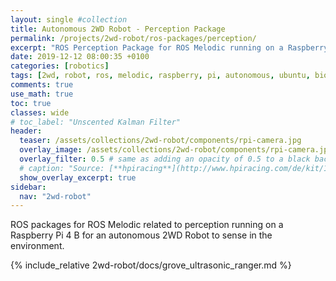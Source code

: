 ```yaml
---
layout: single #collection
title: Autonomous 2WD Robot - Perception Package
permalink: /projects/2wd-robot/ros-packages/perception/
excerpt: "ROS Perception Package for ROS Melodic running on a Raspberry Pi 4 for an autonomous 2WD Robot to act in an environment according to sensor information."
date: 2019-12-12 08:00:35 +0100
categories: [robotics]
tags: [2wd, robot, ros, melodic, raspberry, pi, autonomous, ubuntu, bionic, package, perception, ultrasonic, ranger, camera]
comments: true
use_math: true
toc: true
classes: wide
# toc_label: "Unscented Kalman Filter"
header:
  teaser: /assets/collections/2wd-robot/components/rpi-camera.jpg
  overlay_image: /assets/collections/2wd-robot/components/rpi-camera.jpg
  overlay_filter: 0.5 # same as adding an opacity of 0.5 to a black background
  # caption: "Source: [**hpiracing**](http://www.hpiracing.com/de/kit/114343)"
  show_overlay_excerpt: true
sidebar:
  nav: "2wd-robot"
---
```


ROS packages for ROS Melodic related to perception running on a Raspberry Pi 4 B for an autonomous 2WD Robot to sense in the environment.

{% include_relative 2wd-robot/docs/grove_ultrasonic_ranger.md %}
